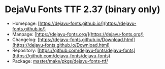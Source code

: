 # DejaVu Fonts TTF 2.37 (binary only)
 - Homepage: [https://dejavu-fonts.github.io/](https://dejavu-fonts.github.io/)
 - Manpage: [https://dejavu-fonts.org/](https://dejavu-fonts.org/)
 - Changelog: [https://dejavu-fonts.github.io/Download.html](https://dejavu-fonts.github.io/Download.html)
 - Repository: [https://github.com/dejavu-fonts/dejavu-fonts](https://github.com/dejavu-fonts/dejavu-fonts)
 - Package: [master/make/pkgs/dejavu-fonts-ttf/](https://github.com/Freetz-NG/freetz-ng/tree/master/make/pkgs/dejavu-fonts-ttf/)

